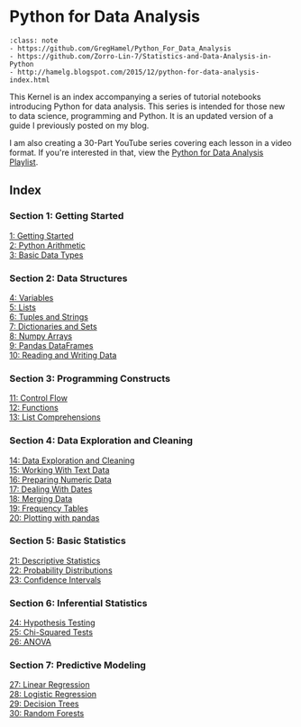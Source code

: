 # Python for Data Analysis

```{admonition} Copyright & Sources
:class: note
- https://github.com/GregHamel/Python_For_Data_Analysis
- https://github.com/Zorro-Lin-7/Statistics-and-Data-Analysis-in-Python
- http://hamelg.blogspot.com/2015/12/python-for-data-analysis-index.html
```


This Kernel is an index accompanying a series of tutorial notebooks introducing Python for data analysis. This series is intended for those new to data science, programming and Python. It is an updated version of a guide I previously posted on my blog.

I am also creating a 30-Part YouTube series covering each lesson in a video format. If you're interested in that, view the [Python for Data Analysis Playlist](https://www.youtube.com/playlist?list=PLiC1doDIe9rCYWmH9wIEYEXXaJ4KAi3jc).

## Index

### Section 1: Getting Started

[1: Getting Started](https://www.kaggle.com/hamelg/python-for-data-1-getting-started) <br>
[2: Python Arithmetic](https://www.kaggle.com/hamelg/python-for-data-2-python-arithmetic) <br>
[3: Basic Data Types](https://www.kaggle.com/hamelg/python-for-data-3-basic-data-types) <br>

### Section 2: Data Structures

[4: Variables](https://www.kaggle.com/hamelg/python-for-data-4-variables) <br>
[5: Lists](https://www.kaggle.com/hamelg/python-for-data-5-lists)<br>
[6: Tuples and Strings](https://www.kaggle.com/hamelg/python-for-data-6-tuples-and-strings)<br>
[7: Dictionaries and Sets](https://www.kaggle.com/hamelg/python-for-data-7-dictionaries-and-sets)<br>
[8: Numpy Arrays](https://www.kaggle.com/hamelg/python-for-data-8-numpy-arrays)<br>
[9: Pandas DataFrames](https://www.kaggle.com/hamelg/python-for-data-9-pandas-dataframes)<br>
[10: Reading and Writing Data](https://www.kaggle.com/hamelg/python-for-data-10-reading-and-writing-data)<br>

### Section 3: Programming Constructs

[11: Control Flow](https://www.kaggle.com/hamelg/python-for-data-11-control-flow)<br>
[12: Functions](https://www.kaggle.com/hamelg/python-for-data-12-functions)<br>
[13: List Comprehensions](https://www.kaggle.com/hamelg/python-for-data-13-list-comprehensions)<br>

### Section 4: Data Exploration and Cleaning

[14: Data Exploration and Cleaning](https://www.kaggle.com/hamelg/python-for-data-14-data-exploration-and-cleaning)<br>
[15: Working With Text Data](https://www.kaggle.com/hamelg/python-for-data-15-working-with-text-data)<br>
[16: Preparing Numeric Data](https://www.kaggle.com/hamelg/python-for-data-16-preparing-numeric-data)<br>
[17: Dealing With Dates](https://www.kaggle.com/hamelg/python-for-data-17-dealing-with-dates)<br>
[18: Merging Data](https://www.kaggle.com/hamelg/python-for-data-18-merging-data)<br>
[19: Frequency Tables](https://www.kaggle.com/hamelg/python-for-data-19-frequency-tables)<br>
[20: Plotting with pandas](https://www.kaggle.com/hamelg/python-for-data-20-plotting-with-pandas)<br>

### Section 5: Basic Statistics

[21: Descriptive Statistics](https://www.kaggle.com/hamelg/python-for-data-21-descriptive-statistics)<br>
[22: Probability Distributions](https://www.kaggle.com/hamelg/python-for-data-22-probability-distributions)<br>
[23: Confidence Intervals](https://www.kaggle.com/hamelg/python-for-data-23-confidence-intervals)<br>

### Section 6: Inferential Statistics

[24: Hypothesis Testing](https://www.kaggle.com/hamelg/python-for-data-24-hypothesis-testing)<br>
[25: Chi-Squared Tests](https://www.kaggle.com/hamelg/python-for-data-25-chi-squared-tests)<br>
[26: ANOVA](https://www.kaggle.com/hamelg/python-for-data-26-ANOVA)<br>

### Section 7: Predictive Modeling

[27: Linear Regression](https://www.kaggle.com/hamelg/python-for-data-27-linear-regression)<br>
[28: Logistic Regression](https://www.kaggle.com/hamelg/python-for-data-28-logistic-regression)<br>
[29: Decision Trees](https://www.kaggle.com/hamelg/python-for-data-29-decision-trees)<br>
[30: Random Forests](https://www.kaggle.com/hamelg/python-for-data-30-random-forests)<br>

